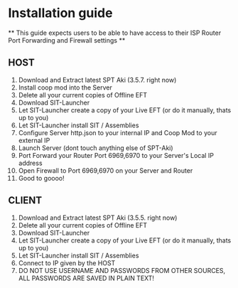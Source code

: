 # Installation guide 

** This guide expects users to be able to have access to their ISP Router Port Forwarding and Firewall settings **

## HOST

1. Download and Extract latest SPT Aki (3.5.7. right now)
2. Install coop mod into the Server
3. Delete all your current copies of Offline EFT
4. Download SIT-Launcher
5. Let SIT-Launcher create a copy of your Live EFT (or do it manually, thats up to you)
6. Let SIT-Launcher install SIT / Assemblies
7. Configure Server http.json to your internal IP and Coop Mod to your external IP
8. Launch Server (dont touch anything else of SPT-Aki)
9. Port Forward your Router Port 6969,6970 to your Server's Local IP address 
10. Open Firewall to Port 6969,6970 on your Server and Router
11. Good to goooo!

## CLIENT

1. Download and Extract latest SPT Aki (3.5.5. right now)
2. Delete all your current copies of Offline EFT
3. Download SIT-Launcher
4. Let SIT-Launcher create a copy of your Live EFT (or do it manually, thats up to you)
5. Let SIT-Launcher install SIT / Assemblies
6. Connect to IP given by the HOST
7. DO NOT USE USERNAME AND PASSWORDS FROM OTHER SOURCES, ALL PASSWORDS ARE SAVED IN PLAIN TEXT!

